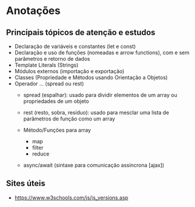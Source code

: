 # Anotações

## Principais tópicos de atenção e estudos

- Declaração de variáveis e constantes (let e const)
- Declaração e uso de funções (nomeadas e arrow functions), com e sem parâmetros e retorno de dados
- Template Literals (Strings)
- Módulos externos (importação e exportação)
- Classes (Propriedade e Métodos usando Orientação a Objetos)
- Operador ... (spread ou rest)
    - spread (espalhar): usado para dividir elementos de um array ou propriedades de um objeto
    - rest (resto, sobra, resíduo): usado para mesclar uma lista de parâmetros de função como um array

    - Método/Funções para array
        - map
        - filter 
        - reduce
    - async/await (sintaxe para comunicação assincrona [ajax])

## Sites úteis
- https://www.w3schools.com/js/js_versions.asp


